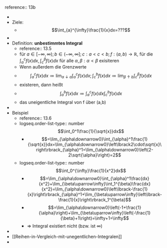 reference:: 13b

-
- Ziele:
	- $$\int_{a}^{\infty}\frac{1}{x}dx=???$$
-
- Definition: **unbestimmtes Integral**
	- reference:: 13.5
	- für $a\in\left\lbrack-\infty,\infty\right);b\in\left(-\infty,\infty\right\rbrack;c:a<c<b;f:\left(a,b\right)\rightarrow\mathbb{R}$, für die $\int_{\alpha}^{c}f\left(x\right)dx,\int_{c}^{\beta}f\left(x\right)dx$ für alle $\alpha,\beta:\alpha<\beta$ exisiteren
	- Wenn außerdem die Grenzwerte
	- $$\int_{a}^{c}f\left(x\right)dx\coloneqq\lim_{\alpha\downarrow a}\int_{\alpha}^{c}f\left(x\right)dx;\int_{c}^{b}f\left(x\right)dx\coloneqq\lim_{\beta\uparrow b}\int_{c}^{\beta}f\left(x\right)dx$$
	- existeren, dann heißt
	- $$\int_{a}^{b}f\left(x\right)dx\coloneqq\int_{a}^{c}f\left(x\right)dx\int_{c}^{b}f\left(x\right)dx$$
	- das uneigentliche Integral von f über (a,b)
-
- Beispiel
	- reference:: 13.6
	- logseq.order-list-type:: number
	  $$\int_0^1\frac{1}{\sqrt{x}}dx$$
		- $$=\lim_{\alpha\downarrow0}\int_{\alpha}^1\frac{1}{\sqrt{x}}dx=\lim_{\alpha\downarrow0}\left\lbrack2\cdot\sqrt{x}\right\rbrack_{\alpha}^1=\lim_{\alpha\downarrow0}\left(2-2\sqrt{\alpha}\right)=2$$
	- logseq.order-list-type:: number
	  $$\int_0^{\infty}\frac{1}{x^2}dx$$
		- $$=\lim_{\alpha\downarrow0}\int_{\alpha}^1\frac{dx}{x^2}+\lim_{\beta\uparrow\infty}\int_1^{\beta}\frac{dx}{x^2}=\lim_{\alpha\downarrow0}\left\lbrack-\frac{1}{x}\right\rbrack_{\alpha}^1+\lim_{\beta\uparrow\infty}\left\lbrack-\frac{1}{x}\right\rbrack_1^{\beta}$$
		- $$=\lim_{\alpha\downarrow0}\left(-1+\frac{1}{\alpha}\right)+\lim_{\beta\uparrow\infty}\left(-\frac{1}{\beta}+1\right)=\infty+1=\infty$$
		- => Integral existiert nicht (bzw. ist $\infty$)
-
- [[Reihen-in-Vergleich-mit-unegentlichen-Integralen]]
-